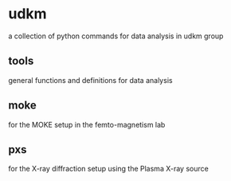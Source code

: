 # udkm
a collection of python commands for data analysis in udkm group

## tools
general functions and definitions for data analysis

## moke
for the MOKE setup in the femto-magnetism lab

## pxs
for the X-ray diffraction setup using the Plasma X-ray source

